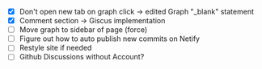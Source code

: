 - [x] Don't open new tab on graph click -> edited Graph  "_blank" statement
- [x] Comment section -> Giscus implementation
- [ ] Move graph to sidebar of page (force)
- [ ] Figure out how to auto publish new commits on Netify
- [ ] Restyle site if needed
- [ ] Github Discussions without Account?
